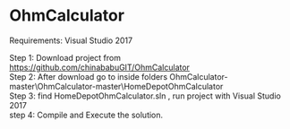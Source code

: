 # OhmCalculator

Requirements:
Visual Studio 2017


Step 1: Download project from https://github.com/chinababuGIT/OhmCalculator <br/>
Step 2: After download go to inside folders OhmCalculator-master\OhmCalculator-master\HomeDepotOhmCalculator <br/>
Step 3: find HomeDepotOhmCalculator.sln , run project with Visual Studio 2017 <br/>
step 4: Compile and Execute the solution. <br/>
